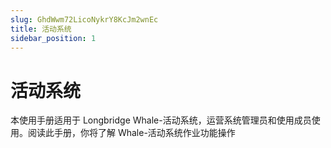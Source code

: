 ```yaml
---
slug: GhdWwm72LicoNykrY8KcJm2wnEc
title: 活动系统
sidebar_position: 1
---
```



# 活动系统


本使用手册适用于 Longbridge Whale-活动系统，运营系统管理员和使用成员使用。阅读此手册，你将了解 Whale-活动系统作业功能操作


